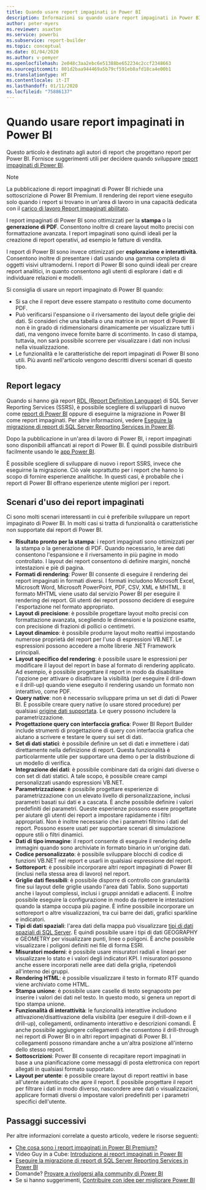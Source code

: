 ```yaml
---
title: Quando usare report impaginati in Power BI
description: Informazioni su quando usare report impaginati in Power BI.
author: peter-myers
ms.reviewer: asaxton
ms.service: powerbi
ms.subservice: report-builder
ms.topic: conceptual
ms.date: 01/04/2020
ms.author: v-pemyer
ms.openlocfilehash: 2e048c3aa2ebc6e51388be652234c2ccf2348663
ms.sourcegitcommit: 801d2baa944469a5b79cf591eb8afd18ca4e00b1
ms.translationtype: HT
ms.contentlocale: it-IT
ms.lasthandoff: 01/11/2020
ms.locfileid: "75886137"
---
```

# <a name="when-to-use-paginated-reports-in-power-bi"></a>Quando usare report impaginati in Power BI

Questo articolo è destinato agli autori di report che progettano report per Power BI. Fornisce suggerimenti utili per decidere quando sviluppare [report impaginati di Power BI](../paginated-reports-report-builder-power-bi.md).

> [!NOTE]
> La pubblicazione di report impaginati di Power BI richiede una sottoscrizione di Power BI Premium. Il rendering dei report viene eseguito solo quando i report si trovano in un'area di lavoro in una capacità dedicata con il [carico di lavoro Report impaginati abilitato](../service-admin-premium-workloads.md#paginated-reports).

I report impaginati di Power BI sono ottimizzati per la **stampa** o la **generazione di PDF**. Consentono inoltre di creare layout molto precisi con formattazione avanzata. I report impaginati sono quindi ideali per la creazione di report operativi, ad esempio le fatture di vendita.

I report di Power BI sono invece ottimizzati per **esplorazione e interattività**. Consentono inoltre di presentare i dati usando una gamma completa di oggetti visivi ultramoderni. I report di Power BI sono quindi ideali per creare report analitici, in quanto consentono agli utenti di esplorare i dati e di individuare relazioni e modelli.

Si consiglia di usare un report impaginato di Power BI quando:

* Si sa che il report deve essere stampato o restituito come documento PDF.
* Può verificarsi l'espansione o il riversamento dei layout delle griglie dei dati. Si consideri che una tabella o una matrice in un report di Power BI non è in grado di ridimensionarsi dinamicamente per visualizzare tutti i dati, ma vengono invece fornite barre di scorrimento. In caso di stampa, tuttavia, non sarà possibile scorrere per visualizzare i dati non inclusi nella visualizzazione.
* Le funzionalità e le caratteristiche dei report impaginati di Power BI sono utili. Più avanti nell'articolo vengono descritti diversi scenari di questo tipo.

## <a name="legacy-reports"></a>Report legacy

Quando si hanno già report [RDL (Report Definition Language)](/sql/reporting-services/reports/report-definition-language-ssrs) di SQL Server Reporting Services (SSRS), è possibile scegliere di svilupparli di nuovo come [report di Power BI](../consumer/end-user-reports.md) oppure di eseguirne la migrazione in Power BI come report impaginati. Per altre informazioni, vedere [Eseguire la migrazione di report di SQL Server Reporting Services in Power BI](migrate-ssrs-reports-to-power-bi.md).

Dopo la pubblicazione in un'area di lavoro di Power BI, i report impaginati sono disponibili affiancati ai report di Power BI. È quindi possibile distribuirli facilmente usando le [app Power BI](../service-create-distribute-apps.md).

È possibile scegliere di sviluppare di nuovo i report SSRS, invece che eseguirne la migrazione. Ciò vale soprattutto per i report che hanno lo scopo di fornire esperienze analitiche. In questi casi, è probabile che i report di Power BI offrano esperienze utente migliori per i report.

## <a name="paginated-report-scenarios"></a>Scenari d'uso dei report impaginati

Ci sono molti scenari interessanti in cui è preferibile sviluppare un report impaginato di Power BI. In molti casi si tratta di funzionalità o caratteristiche non supportate dai report di Power BI.

* **Risultato pronto per la stampa**: i report impaginati sono ottimizzati per la stampa o la generazione di PDF. Quando necessario, le aree dati consentono l'espansione e il riversamento in più pagine in modo controllato. I layout dei report consentono di definire margini, nonché intestazioni e piè di pagina.
* **Formati di rendering**: Power BI consente di eseguire il rendering dei report impaginati in formati diversi. I formati includono Microsoft Excel, Microsoft Word, Microsoft PowerPoint, PDF, CSV, XML e MHTML. Il formato MHTML viene usato dal servizio Power BI per eseguire il rendering dei report. Gli utenti dei report possono decidere di eseguire l'esportazione nel formato appropriato.
* **Layout di precisione**: è possibile progettare layout molto precisi con formattazione avanzata, scegliendo le dimensioni e la posizione esatte, con precisione di frazioni di pollici o centimetri.
* **Layout dinamico**: è possibile produrre layout molto reattivi impostando numerose proprietà del report per l'uso di espressioni VB.NET. Le espressioni possono accedere a molte librerie .NET Framework principali.
* **Layout specifico del rendering**: è possibile usare le espressioni per modificare il layout del report in base al formato di rendering applicato. Ad esempio, è possibile progettare il report in modo da disabilitare l'opzione per attivare o disattivare la visibilità (per eseguire il drill-down e il drill-up) quando viene eseguito il rendering usando un formato non interattivo, come PDF.
* **Query native**: non è necessario sviluppare prima un set di dati di Power BI. È possibile creare query native (o usare stored procedure) per qualsiasi [origine dati supportata](../paginated-reports-data-sources.md). Le query possono includere la parametrizzazione.
* **Progettazione query con interfaccia grafica**: Power BI Report Builder include strumenti di progettazione di query con interfaccia grafica che aiutano a scrivere e testare le query sui set di dati.
* **Set di dati statici**: è possibile definire un set di dati e immettere i dati direttamente nella definizione di report. Questa funzionalità è particolarmente utile per supportare una demo o per la distribuzione di un modello di verifica.
* **Integrazione dei dati**: è possibile combinare dati da origini dati diverse o con set di dati statici. A tale scopo, è possibile creare campi personalizzati usando espressioni VB.NET.
* **Parametrizzazione**: è possibile progettare esperienze di parametrizzazione con un elevato livello di personalizzazione, inclusi parametri basati sui dati e a cascata. È anche possibile definire i valori predefiniti dei parametri. Queste esperienze possono essere progettate per aiutare gli utenti dei report a impostare rapidamente i filtri appropriati. Non è inoltre necessario che i parametri filtrino i dati del report. Possono essere usati per supportare scenari di simulazione oppure stili o filtri dinamici.
* **Dati di tipo immagine**: il report consente di eseguire il rendering delle immagini quando sono archiviate in formato binario in un'origine dati.
* **Codice personalizzato**: è possibile sviluppare blocchi di codice di funzioni VB.NET nel report e usarli in qualsiasi espressione del report.
* **Sottoreport**: è possibile incorporare altri report impaginati di Power BI (inclusi nella stessa area di lavoro) nel report.
* **Griglie dati flessibili**: è possibile disporre di controllo con granularità fine sui layout delle griglie usando l'area dati Tablix. Sono supportati anche i layout complessi, inclusi i gruppi annidati e adiacenti. È inoltre possibile eseguire la configurazione in modo da ripetere le intestazioni quando la stampa occupa più pagine. È infine possibile incorporare un sottoreport o altre visualizzazioni, tra cui barre dei dati, grafici sparkline e indicatori.
* **Tipi di dati spaziali**: l'area dati della mappa può visualizzare [tipi di dati spaziali di SQL Server](/sql/relational-databases/spatial/spatial-data-sql-server). È quindi possibile usare i tipi di dati GEOGRAPHY e GEOMETRY per visualizzare punti, linee o poligoni. È anche possibile visualizzare i poligoni definiti nei file di forma ESRI.
* **Misuratori moderni**: è possibile usare misuratori radiali e lineari per visualizzare lo stato e i valori degli indicatori KPI. I misuratori possono anche essere incorporati nelle aree dati della griglia, ripetendoli all'interno dei gruppi.
* **Rendering HTML**: è possibile visualizzare il testo in formato RTF quando viene archiviato come HTML.
* **Stampa unione**: è possibile usare caselle di testo segnaposto per inserire i valori dei dati nel testo. In questo modo, si genera un report di tipo stampa unione.
* **Funzionalità di interattività**: le funzionalità interattive includono attivazione/disattivazione della visibilità (per eseguire il drill-down e il drill-up), collegamenti, ordinamento interattivo e descrizioni comandi. È anche possibile aggiungere collegamenti che consentono il drill-through nei report di Power BI o in altri report impaginati di Power BI. I collegamenti possono rimandare anche a un'altra posizione all'interno dello stesso report.
* **Sottoscrizioni**: Power BI consente di recapitare report impaginati in base a una pianificazione come messaggi di posta elettronica con report allegati in qualsiasi formato supportato.
* **Layout per utente**: è possibile creare layout di report reattivi in base all'utente autenticato che apre il report. È possibile progettare il report per filtrare i dati in modo diverso, nascondere aree dati o visualizzazioni, applicare formati diversi o impostare valori predefiniti per i parametri specifici dell'utente.

## <a name="next-steps"></a>Passaggi successivi

Per altre informazioni correlate a questo articolo, vedere le risorse seguenti:

* [Che cosa sono i report impaginati in Power BI Premium?](../paginated-reports-report-builder-power-bi.md)
* Video Guy in a Cube: [Introduzione ai report impaginati in Power BI](https://www.youtube.com/watch?v=wfqn45XNK3M)
* [Eseguire la migrazione di report di SQL Server Reporting Services in Power BI](migrate-ssrs-reports-to-power-bi.md)
* Domande? [Provare a rivolgersi alla community di Power BI](https://community.powerbi.com/)
* Se si hanno suggerimenti, [Contribuire con idee per migliorare Power BI](https://ideas.powerbi.com)
